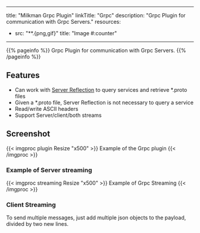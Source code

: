 
---
title: "Milkman Grpc Plugin"
linkTitle: "Grpc"
description: "Grpc Plugin for communication with Grpc Servers."
resources:
- src: "**.{png,gif}"
  title: "Image #:counter"
---

{{% pageinfo %}}
Grpc Plugin for communication with Grpc Servers.
{{% /pageinfo %}}

## Features

  * Can work with [Server Reflection](https://github.com/grpc/grpc/blob/master/doc/server-reflection.md) to query services and retrieve *.proto files
  * Given a *.proto file, Server Reflection is not necessary to query a service
  * Read/write ASCII headers
  * Support Server/client/both streams
  
  
## Screenshot

{{< imgproc plugin Resize "x500" >}}
Example of the Grpc plugin
{{< /imgproc >}}

### Example of Server streaming

{{< imgproc streaming Resize "x500" >}}
Example of Grpc Streaming
{{< /imgproc >}}


### Client Streaming

To send multiple messages, just add multiple json objects to the payload, divided by two new lines.
